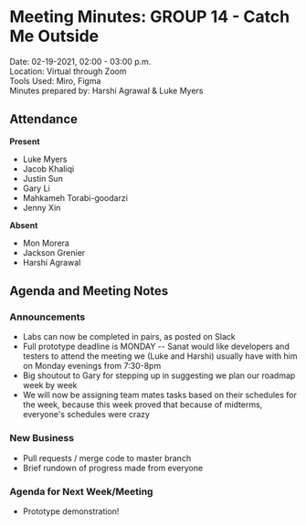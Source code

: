 # Meeting Minutes: GROUP 14 - **Catch Me Outside**
Date: 02-19-2021, 02:00 - 03:00 p.m.  
Location: Virtual through Zoom   
Tools Used: Miro, Figma   
Minutes prepared by: Harshi Agrawal & Luke Myers

## Attendance
**Present**
- Luke Myers
- Jacob Khaliqi
- Justin Sun
- Gary Li
- Mahkameh Torabi-goodarzi
- Jenny Xin

**Absent**
- Mon Morera
- Jackson Grenier
- Harshi Agrawal

## Agenda and Meeting Notes
### Announcements
- Labs can now be completed in pairs, as posted on Slack
- Full prototype deadline is MONDAY -- Sanat would like developers and testers to attend the meeting we (Luke and Harshi) usually have with him on Monday evenings from 7:30-8pm
- Big shoutout to Gary for stepping up in suggesting we plan our roadmap week by week
 - We will now be assigning team mates tasks based on their schedules for the week, because this week proved that because of midterms, everyone's schedules were crazy

### New Business
- Pull requests / merge code to master branch
- Brief rundown of progress made from everyone

### Agenda for Next Week/Meeting
- Prototype demonstration!
